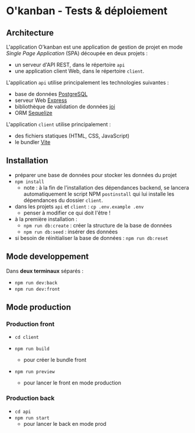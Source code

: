 # O'kanban - Tests & déploiement

## Architecture

L'application O'kanban est une application de gestion de projet en mode *Single Page Application* (SPA) découpée en deux projets :

- un serveur d'API REST, dans le répertoire `api`
- une application client Web, dans le répertoire `client`.

L'application `api` utilise principalement les technologies suivantes :

- base de données [PostgreSQL](https://www.postgresql.org/)
- serveur Web [Express](http://expressjs.com/)
- bibliothèque de validation de données [joi](https://joi.dev/)
- ORM [Sequelize](https://sequelize.org/)

L'application `client` utilise principalement :

- des fichiers statiques (HTML, CSS, JavaScript)
- le bundler [Vite](https://vitejs.dev/)

## Installation

- préparer une base de données pour stocker les données du projet
- `npm install`
  - note : à la fin de l'installation des dépendances backend, se lancera automatiquement le script NPM `postinstall` qui lui installe les dépendances du dossier `client`.
- dans les projets `api` et `client` : `cp .env.example .env`
  - penser à modifier ce qui doit l'être !
- à la première installation :
  - `npm run db:create` : créer la structure de la base de données
  - `npm run db:seed` : insérer des données
- si besoin de réinitialiser la base de données : `npm run db:reset`

## Mode developpement

Dans **deux terminaux** séparés :

- `npm run dev:back`
- `npm run dev:front`

## Mode production

### Production front

- `cd client`
- `npm run build`
  - pour créer le bundle front

- `npm run preview`
  - pour lancer le front en mode production

### Production back

- `cd api`
- `npm run start`
  - pour lancer le back en mode prod
